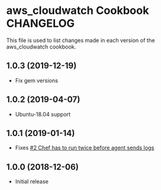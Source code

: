 # aws_cloudwatch Cookbook CHANGELOG

This file is used to list changes made in each version of the aws_cloudwatch cookbook.

## 1.0.3 (2019-12-19)
- Fix gem versions

## 1.0.2 (2019-04-07)
- Ubuntu-18.04 support

## 1.0.1 (2019-01-14)
- Fixes [#2 Chef has to run twice before agent sends logs](https://github.com/gp42/aws_cloudwatch/issues/2)

## 1.0.0 (2018-12-06)
- Initial release
